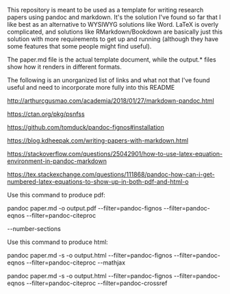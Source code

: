 This repository is meant to be used as a template for writing research papers using pandoc and markdown. It's the solution I've found so far that I like best as an alternative to WYSIWYG solutions like Word. LaTeX is overly complicated, and solutions like RMarkdown/Bookdown are basically just this solution with more requirements to get up and running (although they have some features that some people might find useful).

The paper.md file is the actual template document, while the output.* files show how it renders in different formats.

The following is an unorganized list of links and what not that I've found useful and need to incorporate more fully into this README

http://arthurcgusmao.com/academia/2018/01/27/markdown-pandoc.html

https://ctan.org/pkg/psnfss

https://github.com/tomduck/pandoc-fignos#installation

https://blog.kdheepak.com/writing-papers-with-markdown.html

https://stackoverflow.com/questions/25042901/how-to-use-latex-equation-environment-in-pandoc-markdown

https://tex.stackexchange.com/questions/111868/pandoc-how-can-i-get-numbered-latex-equations-to-show-up-in-both-pdf-and-html-o


Use this command to produce pdf:

pandoc paper.md -o output.pdf --filter=pandoc-fignos --filter=pandoc-eqnos --filter=pandoc-citeproc

--number-sections

Use this command to produce html:

pandoc paper.md -s -o output.html --filter=pandoc-fignos --filter=pandoc-eqnos --filter=pandoc-citeproc --mathjax

pandoc paper.md -s -o output.html --filter=pandoc-fignos --filter=pandoc-eqnos --filter=pandoc-citeproc --filter=pandoc-crossref
